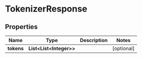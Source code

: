 

# TokenizerResponse


## Properties

| Name | Type | Description | Notes |
|------------ | ------------- | ------------- | -------------|
|**tokens** | **List&lt;List&lt;Integer&gt;&gt;** |  |  [optional] |



